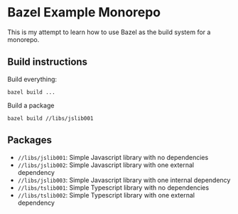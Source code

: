 # Bazel Example Monorepo

This is my attempt to learn how to use Bazel as the build system for a monorepo.

## Build instructions

Build everything:

```shell
bazel build ...
```

Build a package

```shell
bazel build //libs/jslib001
```

## Packages

- `//libs/jslib001`: Simple Javascript library with no dependencies
- `//libs/jslib002`: Simple Javascript library with one external dependency
- `//libs/jslib003`: Simple Javascript library with one internal dependency
- `//libs/tslib001`: Simple Typescript library with no dependencies
- `//libs/tslib002`: Simple Typescript library with one external dependency
